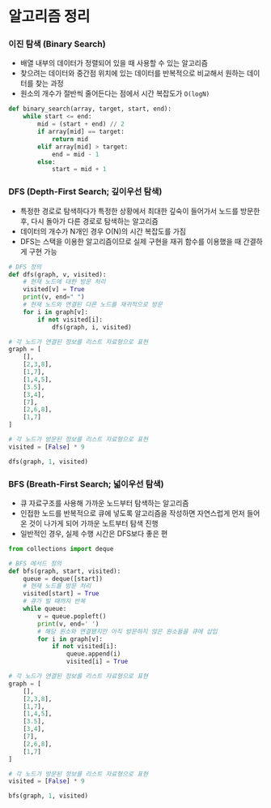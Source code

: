 # 알고리즘 정리 

### 이진 탐색 (Binary Search)

- 배열 내부의 데이터가 정렬되어 있을 때 사용할 수 있는 알고리즘
- 찾으려는 데이터와 중간점 위치에 있는 데이터를 반복적으로 비교해서 원하는 데이터를 찾는 과정
- 원소의 개수가 절반씩 줄어든다는 점에서 시간 복잡도가 `O(logN)`

```py
def binary_search(array, target, start, end):
    while start <= end:
        mid = (start + end) // 2
        if array[mid] == target:
            return mid
        elif array[mid] > target:
            end = mid - 1
        else:
            start = mid + 1
```

### DFS (Depth-First Search; 깊이우선 탐색)

- 특정한 경로로 탐색하다가 특정한 상황에서 최대한 깊숙이 들어가서 노드를 방문한 후, 다시 돌아가 다른 경로로 탐색하는 알고리즘
- 데이터의 개수가 N개인 경우 O(N)의 시간 복잡도를 가짐
- DFS는 스택을 이용한 알고리즘이므로 실제 구현을 재귀 함수를 이용했을 때 간결하게 구현 가능

```py
# DFS 정의
def dfs(graph, v, visited):
    # 현재 노드에 대한 방문 처리
    visited[v] = True
    print(v, end=" ")
    # 현재 노드와 연결된 다른 노드를 재귀적으로 방문
    for i in graph[v]:
        if not visited[i]:
            dfs(graph, i, visited)

# 각 노드가 연결된 정보를 리스트 자료형으로 표현
graph = [
    [],
    [2,3,8],
    [1,7],
    [1,4,5],
    [3.5],
    [3,4],
    [7],
    [2,6,8],
    [1,7]
]

# 각 노드가 방문된 정보를 리스트 자료형으로 표현
visited = [False] * 9

dfs(graph, 1, visited)
```

### BFS (Breath-First Search; 넓이우선 탐색)

- 큐 자료구조를 사용해 가까운 노드부터 탐색하는 알고리즘
- 인접한 노드를 반복적으로 큐에 넣도록 알고리즘을 작성하면 자연스럽게 먼저 들어온 것이 나가게 되어 가까운 노트부터 탐색 진행
- 일반적인 경우, 실제 수행 시간은 DFS보다 좋은 편

```py
from collections import deque

# BFS 메서드 정의
def bfs(graph, start, visited):
    queue = deque([start])
    # 현재 노드를 방문 처리 
    visited[start] = True
    # 큐가 빌 때까지 반복
    while queue:
        v = queue.popleft()
        print(v, end=' ')
        # 해당 원소와 연결됐지만 아직 방문하지 않은 원소들을 큐에 삽입
        for i in graph[v]:
            if not visited[i]:
                queue.append(i)
                visited[i] = True

# 각 노드가 연결된 정보를 리스트 자료형으로 표현
graph = [
    [],
    [2,3,8],
    [1,7],
    [1,4,5],
    [3.5],
    [3,4],
    [7],
    [2,6,8],
    [1,7]
]

# 각 노드가 방문된 정보를 리스트 자료형으로 표현
visited = [False] * 9

bfs(graph, 1, visited)
```